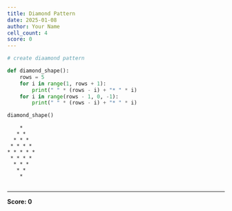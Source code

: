 ```yaml
---
title: Diamond Pattern
date: 2025-01-08
author: Your Name
cell_count: 4
score: 0
---
```


```python
# create diaamond pattern
```


```python
def diamond_shape():
    rows = 5
    for i in range(1, rows + 1):
        print(" " * (rows - i) + "* " * i)
    for i in range(rows - 1, 0, -1):
        print(" " * (rows - i) + "* " * i)
```


```python
diamond_shape()
```

        * 
       * * 
      * * * 
     * * * * 
    * * * * * 
     * * * * 
      * * * 
       * * 
        * 



```python

```


---
**Score: 0**
